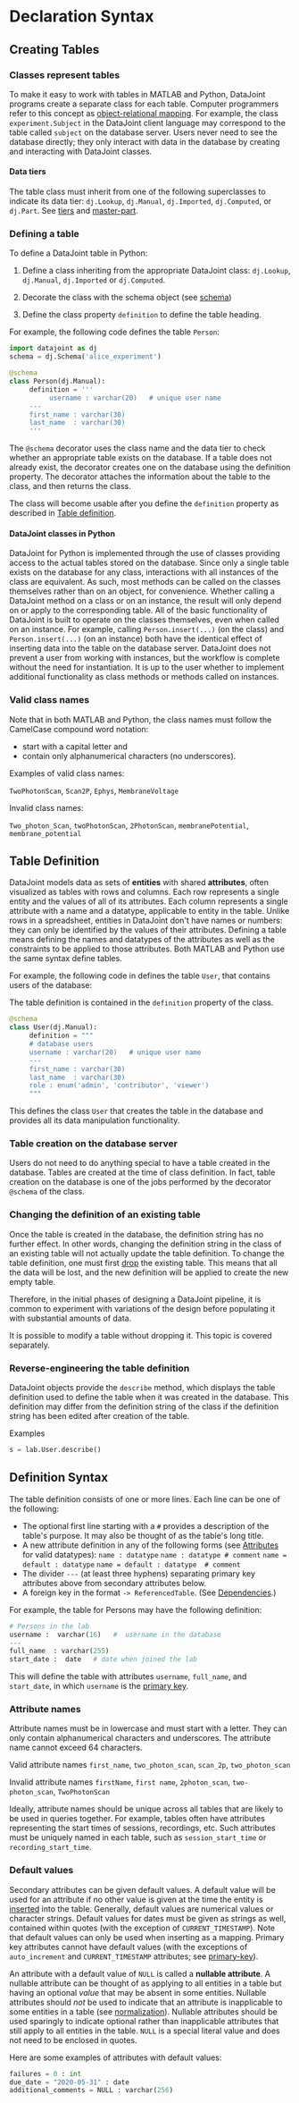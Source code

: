 # Declaration Syntax

## Creating Tables

### Classes represent tables

To make it easy to work with tables in MATLAB and Python, DataJoint programs create a
separate class for each table.
Computer programmers refer to this concept as
[object-relational mapping](https://en.wikipedia.org/wiki/Object-relational_mapping).
For example, the class `experiment.Subject` in the DataJoint client language may
correspond to the table called `subject` on the database server.
Users never need to see the database directly; they only interact with data in the
database by creating and interacting with DataJoint classes.

#### Data tiers

The table class must inherit from one of the following superclasses to indicate its
data tier: `dj.Lookup`, `dj.Manual`, `dj.Imported`, `dj.Computed`, or `dj.Part`.
See [tiers](tiers.md) and [master-part](./master-part.md).

### Defining a table

To define a DataJoint table in Python:

1. Define a class inheriting from the appropriate DataJoint class: `dj.Lookup`,
`dj.Manual`, `dj.Imported` or `dj.Computed`.

2. Decorate the class with the schema object (see [schema](../schema.md))

3. Define the class property `definition` to define the table heading.

For example, the following code defines the table `Person`:

```python
import datajoint as dj
schema = dj.Schema('alice_experiment')

@schema
class Person(dj.Manual):
     definition = '''
          username : varchar(20)   # unique user name
     ---
     first_name : varchar(30)
     last_name  : varchar(30)
     '''
```

The `@schema` decorator uses the class name and the data tier to check whether an
appropriate table exists on the database.
If a table does not already exist, the decorator creates one on the database using the
definition property.
The decorator attaches the information about the table to the class, and then returns
the class.

The class will become usable after you define the `definition` property as described in
[Table definition](#table-definition).

#### DataJoint classes in Python

DataJoint for Python is implemented through the use of classes providing access to the
actual tables stored on the database.
Since only a single table exists on the database for any class, interactions with all
instances of the class are equivalent.
As such, most methods can be called on the classes themselves rather than on an object,
for convenience.
Whether calling a DataJoint method on a class or on an instance, the result will only
depend on or apply to the corresponding table.
All of the basic functionality of DataJoint is built to operate on the classes
themselves, even when called on an instance.
For example, calling `Person.insert(...)` (on the class) and `Person.insert(...)` (on
an instance) both have the identical effect of inserting data into the table on the
database server.
DataJoint does not prevent a user from working with instances, but the workflow is
complete without the need for instantiation.
It is up to the user whether to implement additional functionality as class methods or
methods called on instances.

### Valid class names

Note that in both MATLAB and Python, the class names must follow the CamelCase compound
word notation:

- start with a capital letter and
- contain only alphanumerical characters (no underscores).

Examples of valid class names:

`TwoPhotonScan`, `Scan2P`, `Ephys`, `MembraneVoltage`

Invalid class names:

`Two_photon_Scan`, `twoPhotonScan`, `2PhotonScan`, `membranePotential`, `membrane_potential`

## Table Definition

DataJoint models data as sets of **entities** with shared **attributes**, often
visualized as tables with rows and columns.
Each row represents a single entity and the values of all of its attributes.
Each column represents a single attribute with a name and a datatype, applicable to
entity in the table.
Unlike rows in a spreadsheet, entities in DataJoint don't have names or numbers: they
can only be identified by the values of their attributes.
Defining a table means defining the names and datatypes of the attributes as well as
the constraints to be applied to those attributes.
Both MATLAB and Python use the same syntax define tables.

For example, the following code in defines the table `User`, that contains users of the
database:

The table definition is contained in the `definition` property of the class.

```python
@schema
class User(dj.Manual):
     definition = """
     # database users
     username : varchar(20)   # unique user name
     ---
     first_name : varchar(30)
     last_name  : varchar(30)
     role : enum('admin', 'contributor', 'viewer')
     """
```

This defines the class `User` that creates the table in the database and provides all
its data manipulation functionality.

### Table creation on the database server

Users do not need to do anything special to have a table created in the database.
Tables are created at the time of class definition.
In fact, table creation on the database is one of the jobs performed by the decorator
`@schema` of the class.

### Changing the definition of an existing table

Once the table is created in the database, the definition string has no further effect.
In other words, changing the definition string in the class of an existing table will
not actually update the table definition.
To change the table definition, one must first [drop](../drop.md) the existing table.
This means that all the data will be lost, and the new definition will be applied to
create the new empty table.

Therefore, in the initial phases of designing a DataJoint pipeline, it is common to
experiment with variations of the design before populating it with substantial amounts
of data.

It is possible to modify a table without dropping it.
This topic is covered separately.

### Reverse-engineering the table definition

DataJoint objects provide the `describe` method, which displays the table definition
used to define the table when it was created in the database.
This definition may differ from the definition string of the class if the definition
string has been edited after creation of the table.

Examples

```python
s = lab.User.describe()
```

## Definition Syntax

The table definition consists of one or more lines.
Each line can be one of the following:

- The optional first line starting with a `#` provides a description of the table's purpose.
  It may also be thought of as the table's long title.
- A new attribute definition in any of the following forms (see
[Attributes](./attributes.md) for valid datatypes):
  ``name : datatype``
  ``name : datatype # comment``
  ``name = default : datatype``
  ``name = default : datatype  # comment``
- The divider `---` (at least three hyphens) separating primary key attributes above
from secondary attributes below.
- A foreign key in the format `-> ReferencedTable`.
  (See [Dependencies](dependencies.md).)

For example, the table for Persons may have the following definition:

```python
# Persons in the lab
username :  varchar(16)   #  username in the database
---
full_name  : varchar(255)
start_date :  date   # date when joined the lab
```

This will define the table with attributes `username`, `full_name`, and `start_date`,
in which `username` is the [primary key](primary.md).

### Attribute names

Attribute names must be in lowercase and must start with a letter.
They can only contain alphanumerical characters and underscores.
The attribute name cannot exceed 64 characters.

Valid attribute names
   `first_name`, `two_photon_scan`, `scan_2p`, `two_photon_scan`

Invalid attribute names
   `firstName`, `first name`, `2photon_scan`, `two-photon_scan`, `TwoPhotonScan`

Ideally, attribute names should be unique across all tables that are likely to be used
in queries together.
For example, tables often have attributes representing the start times of sessions,
recordings, etc.
Such attributes must be uniquely named in each table, such as `session_start_time` or
`recording_start_time`.

### Default values

Secondary attributes can be given default values.
A default value will be used for an attribute if no other value is given at the time
the entity is [inserted](../../manipulation/insert.md) into the table.
Generally, default values are numerical values or character strings.
Default values for dates must be given as strings as well, contained within quotes
(with the exception of `CURRENT_TIMESTAMP`).
Note that default values can only be used when inserting as a mapping.
Primary key attributes cannot have default values (with the exceptions of
`auto_increment` and `CURRENT_TIMESTAMP` attributes; see [primary-key](primary.md)).

An attribute with a default value of `NULL` is called a **nullable attribute**.
A nullable attribute can be thought of as applying to all entities in a table but
having an optional *value* that may be absent in some entities.
Nullable attributes should *not* be used to indicate that an attribute is inapplicable
to some entities in a table (see [normalization](../normalization.md)).
Nullable attributes should be used sparingly to indicate optional rather than
inapplicable attributes that still apply to all entities in the table.
`NULL` is a special literal value and does not need to be enclosed in quotes.

Here are some examples of attributes with default values:

```python
failures = 0 : int
due_date = "2020-05-31" : date
additional_comments = NULL : varchar(256)
```
